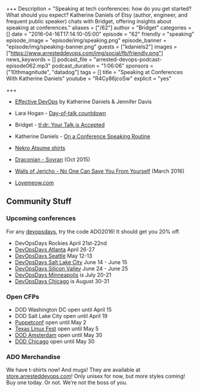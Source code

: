 +++
Description = "Speaking at tech conferences: how do you get started? What should you expect? Katherine Daniels of Etsy (author, engineer, and frequent public speaker) chats with Bridget, offering insights about speaking at conferences."
aliases = ["/62"]
author = "Bridget"
categories = []
date = "2016-04-16T17:14:10-05:00"
episode = "62"
friendly = "speaking"
episode_image = "episode/img/speaking.png"
episode_banner = "episode/img/speaking-banner.png"
guests = ["kdaniels2"]
images = ["https://www.arresteddevops.com/img/social/fb/friendly.png"]
news_keywords = []
podcast_file = "arrested-devops-podcast-episode062.mp3"
podcast_duration = "1:06:06"
sponsors = ["10thmagnitude", "datadog"]
tags = []
title = "Speaking at Conferences With Katherine Daniels"
youtube = "R4Cy86jcoSw"
explicit = "yes"

+++

* <a href="http://shop.oreilly.com/product/0636920039846.do">Effective DevOps</a> by Katherine Daniels & Jennifer Davis
* Lara Hogan - <a href="https://storify.com/larahogan/day-of-talk-countdown">Day-of-talk countdown</a>
* Bridget - <a href="http://bridgetkromhout.com/blog/2016/04/06/tl-dr-your-talk-is-accepted/">tl;dr: Your Talk is Accepted</a>
* Katherine Daniels - <a href="https://beero.ps/2016/04/14/on-a-conference-speaking-routine/">On a Conference Speaking Routine</a>
* <a href="https://teespring.com/nekro-atsume">Nekro Atsume shirts</a>

* <a href="http://www.angrymetalguy.com/draconian-sovran-review/">Draconian - Sovran</a> (Oct 2015)
* <a href="http://www.metalinjection.net/reviews/walls-of-jericho-no-one-can-save-you-from-yourself">Walls of Jericho - No One Can Save You From Yourself</a> (March 2016)
* <a href="http://www.lovemeow.com/">Lovemeow.com</a>

## Community Stuff

### Upcoming conferences

For any <a href="http://devopsdays.org">devopsdays</a>, try the code ADO2016! It should get you 20% off.

* DevOpsDays Rockies April 21st-22nd
* [DevOpsDays Atlanta](http://www.devopsdays.org/events/2016-atlanta/) April 26-27
* [DevOpsDays Seattle](http://www.devopsdays.org/events/2016-seattle) May 12-13
* [DevOpsDays Salt Lake City](http://www.devopsdays.org/events/2016-saltlakecity/) June 14 - June 15
* [DevOpsDays Silicon Valley](http://www.devopsdays.org/events/2016-siliconvalley) June 24 - June 25
* [DevOpsDays Minneapolis](http://www.devopsdays.org/events/2016-minneapolis) is July 20-21
* [DevOpsDays Chicago](http://www.devopsdays.org/events/2016-chicago) is August 30-31

### Open CFPs

* DOD Washington DC open until April 15
* DOD Salt Lake City open until April 19
* [Puppetconf](http://2016.puppetconf.com/cfp-registration) open until May 2
* [Texas Linux Fest](http://2016.texaslinuxfest.org) open until May 5
* [DOD Amsterdam](http://www.devopsdays.org/events/2016-amsterdam/propose/) open until May 30
* [DOD Chicago](http://www.devopsdays.org/events/2016-chicago/propose/) open until May 30

### ADO Merchandise

We have t-shirts now! And mugs! They are available at <a href="http://store.arresteddevops.com">store.arresteddevops.com</a>! Only unisex for now, but more styles coming! Buy one today. Or not. We’re not the boss of you.

